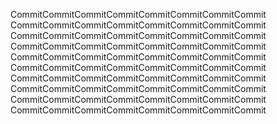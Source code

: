 CommitCommitCommitCommitCommitCommitCommitCommit
CommitCommitCommitCommitCommitCommitCommitCommit
CommitCommitCommitCommitCommitCommitCommitCommit
CommitCommitCommitCommitCommitCommitCommitCommit
CommitCommitCommitCommitCommitCommitCommitCommit
CommitCommitCommitCommitCommitCommitCommitCommit
CommitCommitCommitCommitCommitCommitCommitCommit
CommitCommitCommitCommitCommitCommitCommitCommit
CommitCommitCommitCommitCommitCommitCommitCommit
CommitCommitCommitCommitCommitCommitCommitCommit
